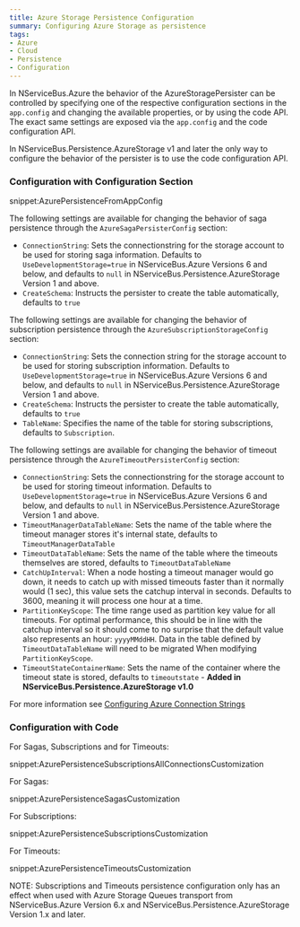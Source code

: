 ```yaml
---
title: Azure Storage Persistence Configuration
summary: Configuring Azure Storage as persistence
tags:
- Azure
- Cloud
- Persistence
- Configuration
---
```


In NServiceBus.Azure the behavior of the AzureStoragePersister can be controlled by specifying one of the respective configuration sections in the `app.config` and changing the available properties, or by using the code API. The exact same settings are exposed via the `app.config` and the code configuration API.

In NServiceBus.Persistence.AzureStorage v1 and later the only way to configure the behavior of the persister is to use the code configuration API.

### Configuration with Configuration Section

snippet:AzurePersistenceFromAppConfig

The following settings are available for changing the behavior of saga persistence through the `AzureSagaPersisterConfig` section:

- `ConnectionString`: Sets the connectionstring for the storage account to be used for storing saga information.  Defaults to `UseDevelopmentStorage=true` in NServiceBus.Azure Versions 6 and below, and defaults to `null` in NServiceBus.Persistence.AzureStorage Version 1 and above.
- `CreateSchema`: Instructs the persister to create the table automatically, defaults to `true`

The following settings are available for changing the behavior of subscription persistence through the `AzureSubscriptionStorageConfig` section:

- `ConnectionString`: Sets the connection string for the storage account to be used for storing subscription information.  Defaults to `UseDevelopmentStorage=true` in NServiceBus.Azure Versions 6 and below, and defaults to `null` in NServiceBus.Persistence.AzureStorage Version 1 and above.
- `CreateSchema`: Instructs the persister to create the table automatically, defaults to `true`
- `TableName`: Specifies the name of the table for storing subscriptions, defaults to `Subscription`.

The following settings are available for changing the behavior of timeout persistence through the `AzureTimeoutPersisterConfig` section:

- `ConnectionString`: Sets the connectionstring for the storage account to be used for storing timeout information.  Defaults to `UseDevelopmentStorage=true` in NServiceBus.Azure Versions 6 and below, and defaults to `null` in NServiceBus.Persistence.AzureStorage Version 1 and above.
- `TimeoutManagerDataTableName`: Sets the name of the table where the timeout manager stores it's internal state, defaults to `TimeoutManagerDataTable`
- `TimeoutDataTableName`: Sets the name of the table where the timeouts themselves are stored, defaults to `TimeoutDataTableName`
- `CatchUpInterval`: When a node hosting a timeout manager would go down, it needs to catch up with missed timeouts faster than it normally would (1 sec), this value  sets the catchup interval in seconds. Defaults to 3600, meaning it will process one hour at a time.
- `PartitionKeyScope`: The time range used as partition key value for all timeouts. For optimal performance, this should be in line with the catchup interval so it should come to no surprise that the default value also represents an hour: `yyyyMMddHH`. Data in the table defined by `TimeoutDataTableName` will need to be migrated When modifying `PartitionKeyScope`.
- `TimeoutStateContainerName`: Sets the name of the container where the timeout state is stored, defaults to `timeoutstate` - **Added in NServiceBus.Persistence.AzureStorage v1.0**

For more information see [Configuring Azure Connection Strings](https://azure.microsoft.com/en-us/documentation/articles/storage-configure-connection-string/)

### Configuration with Code

For Sagas, Subscriptions and for Timeouts:

snippet:AzurePersistenceSubscriptionsAllConnectionsCustomization

For Sagas:

snippet:AzurePersistenceSagasCustomization

For Subscriptions:

snippet:AzurePersistenceSubscriptionsCustomization

For Timeouts:

snippet:AzurePersistenceTimeoutsCustomization

NOTE: Subscriptions and Timeouts persistence configuration only has an effect when used with Azure Storage Queues transport from NServiceBus.Azure Version 6.x and NServiceBus.Persistence.AzureStorage Version 1.x and later.